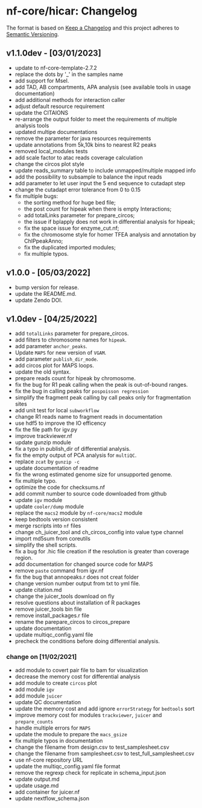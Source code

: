 # nf-core/hicar: Changelog

The format is based on [Keep a Changelog](https://keepachangelog.com/en/1.0.0/)
and this project adheres to [Semantic Versioning](https://semver.org/spec/v2.0.0.html).

## v1.1.0dev - [03/01/2023]

- update to nf-core-template-2.7.2
- replace the dots by '\_' in the samples name
- add support for MseI.
- add TAD, AB compartments, APA analysis (see available tools in usage documentation)
- add additional methods for interaction caller
- adjust default resource requirement
- update the CITAIONS
- re-arrange the output folder to meet the requirements of multiple analysis tools
- updated multipe documentations
- remove the parameter for java resources requirements
- update annotations from 5k,10k bins to nearest R2 peaks
- removed local_modules tests
- add scale factor to atac reads coverage calculation
- change the circos plot style
- update reads_summary table to include unmapped/multiple mapped info
- add the possibility to subsample to balance the input reads
- add parameter to let user input the 5 end sequence to cutadapt step
- change the cutadapt error tolerance from 0 to 0.15
- fix multiple bugs:
  - the sorting method for huge bed file;
  - the post count for hipeak when there is empty Interactions;
  - add totalLinks parameter for prepare_circos;
  - the issue if bplapply does not work in differential analysis for hipeak;
  - fix the space issue for enzyme_cut.nf;
  - fix the chromosome style for homer TFEA analysis and annotation by ChIPpeakAnno;
  - fix the duplicated imported modules;
  - fix multiple typos.

## v1.0.0 - [05/03/2022]

- bump version for release.
- update the README.md.
- update Zendo DOI.

## v1.0dev - [04/25/2022]

- add `totalLinks` parameter for prepare_circos.
- add filters to chromosome names for `hipeak`.
- add parameter `anchor_peaks`.
- Update `MAPS` for new version of `VGAM`.
- add parameter `publish_dir_mode`.
- add circos plot for MAPS loops.
- update the old syntax.
- prepare reads count for hipeak by chromosome.
- fix the bug for R1 peak calling when the peak is out-of-bound ranges.
- fix the bug in calling peaks for `pospoisson regression`
- simplify the fragment peak calling by call peaks only for fragmentation sites
- add unit test for local `subworkflow`
- change R1 reads name to fragment reads in documentation
- use hdf5 to improve the IO efficency
- fix the file path for igv.py
- improve trackviewer.nf
- update gunzip module
- fix a typo in publish_dir of differential analysis.
- fix the empty output of PCA analysis for `multiQC`.
- replace `zcat` by `gunzip -c`
- update documentation of readme
- fix the wrong estimated genome size for unsupported genome.
- fix multiple typo.
- optimize the code for checksums.nf
- add commit number to source code downloaded from github
- update `igv` module
- update `cooler/dump` module
- replace the `macs2` module by `nf-core/macs2` module
- keep bedtools version consistent
- merge rscripts into `nf` files
- change ch_juicer_tool and ch_circos_config into value type channel
- import md5sum from coreutils
- simplify the shell scripts.
- fix a bug for .hic file creation if the resolution is greater than coverage region.
- add documentation for changed source code for MAPS
- remove `paste` command from igv.nf
- fix the bug that annopeaks.r does not creat folder
- change version number output from txt to yml file.
- update citation.md
- change the juicer_tools download on fly
- resolve questions about installation of R packages
- remove juicer_tools bin file
- remove install_packages.r file
- rename the parepare_circos to circos_prepare
- update documentation
- update multiqc_config.yaml file
- precheck the conditions before doing differential analysis.

### change on [11/02/2021]

- add module to covert pair file to bam for visualization
- decrease the memory cost for differential analysis
- add module to create `circos` plot
- add module `igv`
- add module `juicer`
- update QC documentation
- update the memory cost and add ignore `errorStrategy` for `bedtools` sort
- improve memory cost for modules `trackviewer`, `juicer` and `prepare_counts`
- handle multiple errors for `MAPS`
- update the module to prepare the `macs_gsize`
- fix multiple typos in documentation
- change the filename from design.csv to test_samplesheet.csv
- change the filename from samplesheet.csv to test_full_samplesheet.csv
- use nf-core repository URL
- update the multiqc_config.yaml file format
- remove the regrexp check for replicate in schema_input.json
- update output.md
- update usage.md
- add container for juicer.nf
- update nextflow_schema.json
